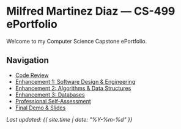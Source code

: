 # Milfred Martinez Diaz — CS-499 ePortfolio

Welcome to my Computer Science Capstone ePortfolio.

## Navigation
- <a href="https://github.com/Milfred08/cs499-capstone/blob/main/docs/code-review.md" target="_blank" rel="noopener">Code Review</a>
- [Enhancement 1: Software Design & Engineering](enhancement-1.md)
- [Enhancement 2: Algorithms & Data Structures](enhancement-2.md)
- [Enhancement 3: Databases](enhancement-3.md)
- [Professional Self-Assessment](self-assessment.md)
- [Final Demo & Slides](demo.md)

_Last updated: {{ site.time | date: "%Y-%m-%d" }}_
